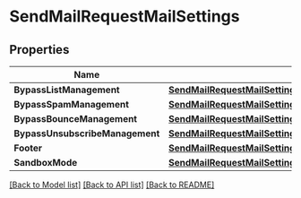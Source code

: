 # SendMailRequestMailSettings

## Properties

Name | Type | Description | Notes
------------ | ------------- | ------------- | -------------
**BypassListManagement** | [**SendMailRequestMailSettingsBypassListManagement**](SendMailRequestMailSettingsBypassListManagement.md) |  |[optional] 
**BypassSpamManagement** | [**SendMailRequestMailSettingsBypassSpamManagement**](SendMailRequestMailSettingsBypassSpamManagement.md) |  |[optional] 
**BypassBounceManagement** | [**SendMailRequestMailSettingsBypassBounceManagement**](SendMailRequestMailSettingsBypassBounceManagement.md) |  |[optional] 
**BypassUnsubscribeManagement** | [**SendMailRequestMailSettingsBypassUnsubscribeManagement**](SendMailRequestMailSettingsBypassUnsubscribeManagement.md) |  |[optional] 
**Footer** | [**SendMailRequestMailSettingsFooter**](SendMailRequestMailSettingsFooter.md) |  |[optional] 
**SandboxMode** | [**SendMailRequestMailSettingsSandboxMode**](SendMailRequestMailSettingsSandboxMode.md) |  |[optional] 

[[Back to Model list]](../README.md#documentation-for-models) [[Back to API list]](../README.md#documentation-for-api-endpoints) [[Back to README]](../README.md)


